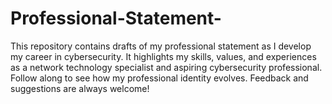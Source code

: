 # Professional-Statement-
This repository contains drafts of my professional statement as I develop my career in cybersecurity. It highlights my skills, values, and experiences as a network technology specialist and aspiring cybersecurity professional. Follow along to see how my professional identity evolves. Feedback and suggestions are always welcome!
